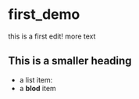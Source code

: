# first_demo

this is a first edit!
more text

## This is a smaller heading


- a list item: 
- a **blod** item
